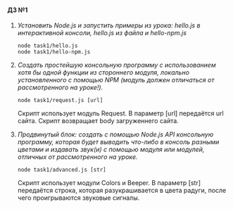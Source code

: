 #### ДЗ №1

1. *Установить Node.js и запустить примеры из урока: hello.js в
   интерактивной консоли, hello.js из файла и hello-npm.js*
   
   ```node task1/hello.js```   
   ```node task1/hello-npm.js```
      
2. *Создать простейшую консольную программу с использованием хотя
   бы одной функции из стороннего модуля, локально установленного
   с помощью NPM (модуль должен отличаться от рассмотренного на
   уроке!).*
   
   ```node task1/request.js [url]```
      
   Скрипт использует модуль Request. В параметр [url] передаётся url сайта. Скрипт возвращает body загруженнего сайта.
   
3. *Продвинутый блок: создать с помощью Node.js API консольную
   программу, которая будет выводить что-либо в консоль разными
   цветами и издавать звук(и) с помощью модуля или модулей,
   отличных от рассмотренного на уроке.*
   
    ```node task1/advanced.js [str]```
    
    Скрипт использует модули Colors и Beeper. В параметр [str] передаётся строка, которая разукрашивается в цвета радуги, после чего проигрываются звуковые сигналы.